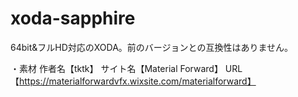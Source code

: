 # xoda-sapphire
64bit&amp;フルHD対応のXODA。前のバージョンとの互換性はありません。

・素材
作者名【tktk】
サイト名【Material Forward】
URL【https://materialforwardvfx.wixsite.com/materialforward】